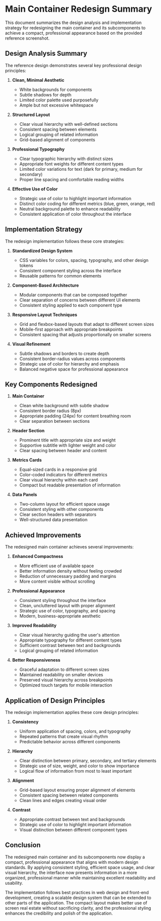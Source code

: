 # Main Container Redesign Summary

This document summarizes the design analysis and implementation strategy for redesigning the main container and its subcomponents to achieve a compact, professional appearance based on the provided reference screenshot.

## Design Analysis Summary

The reference design demonstrates several key professional design principles:

1. **Clean, Minimal Aesthetic**
   - White backgrounds for components
   - Subtle shadows for depth
   - Limited color palette used purposefully
   - Ample but not excessive whitespace

2. **Structured Layout**
   - Clear visual hierarchy with well-defined sections
   - Consistent spacing between elements
   - Logical grouping of related information
   - Grid-based alignment of components

3. **Professional Typography**
   - Clear typographic hierarchy with distinct sizes
   - Appropriate font weights for different content types
   - Limited color variations for text (dark for primary, medium for secondary)
   - Proper line spacing and comfortable reading widths

4. **Effective Use of Color**
   - Strategic use of color to highlight important information
   - Distinct color coding for different metrics (blue, green, orange, red)
   - Neutral background palette to enhance readability
   - Consistent application of color throughout the interface

## Implementation Strategy

The redesign implementation follows these core strategies:

1. **Standardized Design System**
   - CSS variables for colors, spacing, typography, and other design tokens
   - Consistent component styling across the interface
   - Reusable patterns for common elements

2. **Component-Based Architecture**
   - Modular components that can be composed together
   - Clear separation of concerns between different UI elements
   - Consistent styling applied to each component type

3. **Responsive Layout Techniques**
   - Grid and flexbox-based layouts that adapt to different screen sizes
   - Mobile-first approach with appropriate breakpoints
   - Consistent spacing that adjusts proportionally on smaller screens

4. **Visual Refinement**
   - Subtle shadows and borders to create depth
   - Consistent border-radius values across components
   - Strategic use of color for hierarchy and emphasis
   - Balanced negative space for professional appearance

## Key Components Redesigned

1. **Main Container**
   - Clean white background with subtle shadow
   - Consistent border radius (8px)
   - Appropriate padding (24px) for content breathing room
   - Clear separation between sections

2. **Header Section**
   - Prominent title with appropriate size and weight
   - Supportive subtitle with lighter weight and color
   - Clear spacing between header and content

3. **Metrics Cards**
   - Equal-sized cards in a responsive grid
   - Color-coded indicators for different metrics
   - Clear visual hierarchy within each card
   - Compact but readable presentation of information

4. **Data Panels**
   - Two-column layout for efficient space usage
   - Consistent styling with other components
   - Clear section headers with separators
   - Well-structured data presentation

## Achieved Improvements

The redesigned main container achieves several improvements:

1. **Enhanced Compactness**
   - More efficient use of available space
   - Better information density without feeling crowded
   - Reduction of unnecessary padding and margins
   - More content visible without scrolling

2. **Professional Appearance**
   - Consistent styling throughout the interface
   - Clean, uncluttered layout with proper alignment
   - Strategic use of color, typography, and spacing
   - Modern, business-appropriate aesthetic

3. **Improved Readability**
   - Clear visual hierarchy guiding the user's attention
   - Appropriate typography for different content types
   - Sufficient contrast between text and backgrounds
   - Logical grouping of related information

4. **Better Responsiveness**
   - Graceful adaptation to different screen sizes
   - Maintained readability on smaller devices
   - Preserved visual hierarchy across breakpoints
   - Optimized touch targets for mobile interaction

## Application of Design Principles

The redesign implementation applies these core design principles:

1. **Consistency**
   - Uniform application of spacing, colors, and typography
   - Repeated patterns that create visual rhythm
   - Predictable behavior across different components

2. **Hierarchy**
   - Clear distinction between primary, secondary, and tertiary elements
   - Strategic use of size, weight, and color to show importance
   - Logical flow of information from most to least important

3. **Alignment**
   - Grid-based layout ensuring proper alignment of elements
   - Consistent spacing between related components
   - Clean lines and edges creating visual order

4. **Contrast**
   - Appropriate contrast between text and backgrounds
   - Strategic use of color to highlight important information
   - Visual distinction between different component types

## Conclusion

The redesigned main container and its subcomponents now display a compact, professional appearance that aligns with modern design standards. By applying consistent styling, efficient space usage, and clear visual hierarchy, the interface now presents information in a more organized, professional manner while maintaining excellent readability and usability.

The implementation follows best practices in web design and front-end development, creating a scalable design system that can be extended to other parts of the application. The compact layout makes better use of screen real estate without sacrificing clarity, and the professional styling enhances the credibility and polish of the application.
